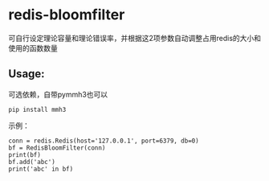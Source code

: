 # redis-bloomfilter
可自行设定理论容量和理论错误率，并根据这2项参数自动调整占用redis的大小和使用的函数数量

## Usage:
可选依赖，自带pymmh3也可以

    pip install mmh3

示例：

    conn = redis.Redis(host='127.0.0.1', port=6379, db=0)
    bf = RedisBloomFilter(conn)
    print(bf)
    bf.add('abc')
    print('abc' in bf)
